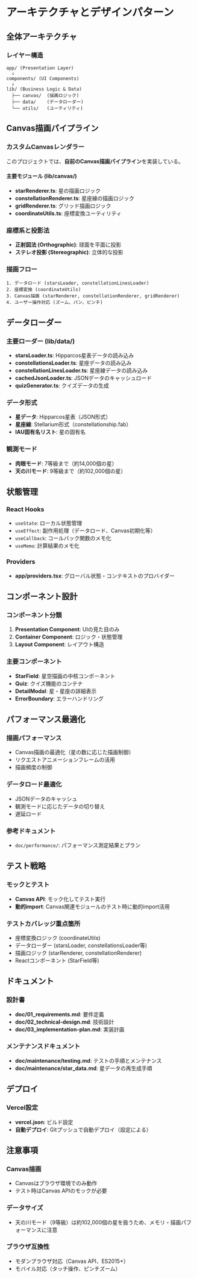 # アーキテクチャとデザインパターン

## 全体アーキテクチャ

### レイヤー構造
```
app/ (Presentation Layer)
  ↓
components/ (UI Components)
  ↓
lib/ (Business Logic & Data)
  ├── canvas/  (描画ロジック)
  ├── data/    (データローダー)
  └── utils/   (ユーティリティ)
```

## Canvas描画パイプライン

### カスタムCanvasレンダラー
このプロジェクトでは、**自前のCanvas描画パイプライン**を実装している。

#### 主要モジュール (lib/canvas/)
- **starRenderer.ts**: 星の描画ロジック
- **constellationRenderer.ts**: 星座線の描画ロジック
- **gridRenderer.ts**: グリッド描画ロジック
- **coordinateUtils.ts**: 座標変換ユーティリティ

### 座標系と投影法
- **正射図法 (Orthographic)**: 球面を平面に投影
- **ステレオ投影 (Stereographic)**: 立体的な投影

### 描画フロー
```
1. データロード (starsLoader, constellationLinesLoader)
2. 座標変換 (coordinateUtils)
3. Canvas描画 (starRenderer, constellationRenderer, gridRenderer)
4. ユーザー操作対応 (ズーム、パン、ピンチ)
```

## データローダー

### 主要ローダー (lib/data/)
- **starsLoader.ts**: Hipparcos星表データの読み込み
- **constellationsLoader.ts**: 星座データの読み込み
- **constellationLinesLoader.ts**: 星座線データの読み込み
- **cachedJsonLoader.ts**: JSONデータのキャッシュロード
- **quizGenerator.ts**: クイズデータの生成

### データ形式
- **星データ**: Hipparcos星表（JSON形式）
- **星座線**: Stellarium形式（constellationship.fab）
- **IAU固有名リスト**: 星の固有名

### 観測モード
- **肉眼モード**: 7等級まで（約14,000個の星）
- **天の川モード**: 9等級まで（約102,000個の星）

## 状態管理

### React Hooks
- `useState`: ローカル状態管理
- `useEffect`: 副作用処理（データロード、Canvas初期化等）
- `useCallback`: コールバック関数のメモ化
- `useMemo`: 計算結果のメモ化

### Providers
- **app/providers.tsx**: グローバル状態・コンテキストのプロバイダー

## コンポーネント設計

### コンポーネント分類
1. **Presentation Component**: UIの見た目のみ
2. **Container Component**: ロジック・状態管理
3. **Layout Component**: レイアウト構造

### 主要コンポーネント
- **StarField**: 星空描画の中核コンポーネント
- **Quiz**: クイズ機能のコンテナ
- **DetailModal**: 星・星座の詳細表示
- **ErrorBoundary**: エラーハンドリング

## パフォーマンス最適化

### 描画パフォーマンス
- Canvas描画の最適化（星の数に応じた描画制御）
- リクエストアニメーションフレームの活用
- 描画頻度の制御

### データロード最適化
- JSONデータのキャッシュ
- 観測モードに応じたデータの切り替え
- 遅延ロード

### 参考ドキュメント
- `doc/performance/`: パフォーマンス測定結果とプラン

## テスト戦略

### モックとテスト
- **Canvas API**: モック化してテスト実行
- **動的import**: Canvas関連モジュールのテスト時に動的import活用

### テストカバレッジ重点箇所
- 座標変換ロジック (coordinateUtils)
- データローダー (starsLoader, constellationsLoader等)
- 描画ロジック (starRenderer, constellationRenderer)
- Reactコンポーネント (StarField等)

## ドキュメント

### 設計書
- **doc/01_requirements.md**: 要件定義
- **doc/02_technical-design.md**: 技術設計
- **doc/03_implementation-plan.md**: 実装計画

### メンテナンスドキュメント
- **doc/maintenance/testing.md**: テストの手順とメンテナンス
- **doc/maintenance/star_data.md**: 星データの再生成手順

## デプロイ

### Vercel設定
- **vercel.json**: ビルド設定
- **自動デプロイ**: Gitプッシュで自動デプロイ（設定による）

## 注意事項

### Canvas描画
- Canvasはブラウザ環境でのみ動作
- テスト時はCanvas APIのモックが必要

### データサイズ
- 天の川モード（9等級）は約102,000個の星を扱うため、メモリ・描画パフォーマンスに注意

### ブラウザ互換性
- モダンブラウザ対応（Canvas API、ES2015+）
- モバイル対応（タッチ操作、ピンチズーム）

